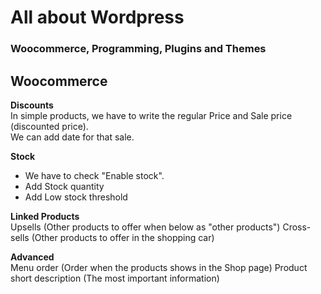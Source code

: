 # All about Wordpress
### Woocommerce, Programming, Plugins and Themes



## Woocommerce

__Discounts__ <br/>
In simple products, we have to write the regular Price and Sale price (discounted price).<br/>
We can add date for that sale.<br/>

__Stock__ <br/>
* We have to check "Enable stock". 
* Add Stock quantity
* Add Low stock threshold

__Linked Products__ <br/>
Upsells (Other products to offer when below as "other products")
Cross-sells (Other products to offer in the shopping car)

__Advanced__ <br/>
Menu order (Order when the products shows in the Shop page)
Product short description (The most important information)
